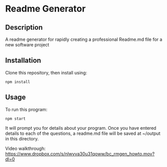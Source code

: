 # Readme Generator

## Description
A readme generator for rapidly creating a professional Readme.md file for a new software project

## Installation 
Clone this repository, then install using: 

```shell
npm install
```

## Usage
To run this program:
```shell
npm start
```

It will prompt you for details about your program. Once you have entered details to each of the questions, a readme.md file will be saved at ~/output in this directory. 

Video walkthrough: https://www.dropbox.com/s/nlwvva30u31qoww/bc_rmgen_howto.mov?dl=0
